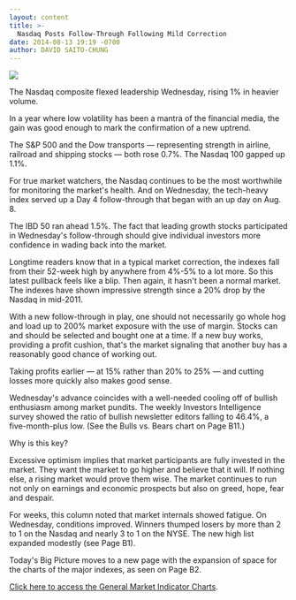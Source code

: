 ```yaml
---
layout: content
title: >-
  Nasdaq Posts Follow-Through Following Mild Correction
date: 2014-08-13 19:19 -0700
author: DAVID SAITO-CHUNG
---
```






![](https://www.investors.com/wp-content/uploads/ibd-migrated-images/MPv_140814_635435411505642996.png)









The Nasdaq composite flexed leadership Wednesday, rising 1% in heavier volume.


In a year where low volatility has been a mantra of the financial media, the gain was good enough to mark the confirmation of a new uptrend.


The S&P 500 and the Dow transports — representing strength in airline, railroad and shipping stocks — both rose 0.7%. The Nasdaq 100 gapped up 1.1%.


For true market watchers, the Nasdaq continues to be the most worthwhile for monitoring the market's health. And on Wednesday, the tech-heavy index served up a Day 4 follow-through that began with an up day on Aug. 8.


The IBD 50 ran ahead 1.5%. The fact that leading growth stocks participated in Wednesday's follow-through should give individual investors more confidence in wading back into the market.


Longtime readers know that in a typical market correction, the indexes fall from their 52-week high by anywhere from 4%-5% to a lot more. So this latest pullback feels like a blip. Then again, it hasn't been a normal market. The indexes have shown impressive strength since a 20% drop by the Nasdaq in mid-2011.


With a new follow-through in play, one should not necessarily go whole hog and load up to 200% market exposure with the use of margin. Stocks can and should be selected and bought one at a time. If a new buy works, providing a profit cushion, that's the market signaling that another buy has a reasonably good chance of working out.


Taking profits earlier — at 15% rather than 20% to 25% — and cutting losses more quickly also makes good sense.


Wednesday's advance coincides with a well-needed cooling off of bullish enthusiasm among market pundits. The weekly Investors Intelligence survey showed the ratio of bullish newsletter editors falling to 46.4%, a five-month-plus low. (See the Bulls vs. Bears chart on Page B11.)


Why is this key?


Excessive optimism implies that market participants are fully invested in the market. They want the market to go higher and believe that it will. If nothing else, a rising market would prove them wise. The market continues to run not only on earnings and economic prospects but also on greed, hope, fear and despair.


For weeks, this column noted that market internals showed fatigue. On Wednesday, conditions improved. Winners thumped losers by more than 2 to 1 on the Nasdaq and nearly 3 to 1 on the NYSE. The new high list expanded modestly (see Page B1).


Today's Big Picture moves to a new page with the expansion of space for the charts of the major indexes, as seen on Page B2.


[Click here to access the General Market Indicator Charts](https://www.investors.com/pdf/GMI_081414.pdf).





